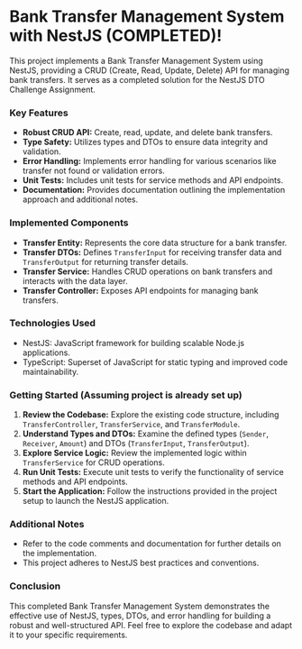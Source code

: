 
# Bank Transfer Management System with NestJS (COMPLETED)!

This project implements a Bank Transfer Management System using NestJS, providing a CRUD (Create, Read, Update, Delete) API for managing bank transfers. It serves as a completed solution for the NestJS DTO Challenge Assignment.

### Key Features

-   **Robust CRUD API:**  Create, read, update, and delete bank transfers.
-   **Type Safety:**  Utilizes types and DTOs to ensure data integrity and validation.
-   **Error Handling:**  Implements error handling for various scenarios like transfer not found or validation errors.
-   **Unit Tests:**  Includes unit tests for service methods and API endpoints.
-   **Documentation:**  Provides documentation outlining the implementation approach and additional notes.

### Implemented Components

-   **Transfer Entity:**  Represents the core data structure for a bank transfer.
-   **Transfer DTOs:**  Defines  `TransferInput`  for receiving transfer data and  `TransferOutput`  for returning transfer details.
-   **Transfer Service:**  Handles CRUD operations on bank transfers and interacts with the data layer.
-   **Transfer Controller:**  Exposes API endpoints for managing bank transfers.

### Technologies Used

-   NestJS: JavaScript framework for building scalable Node.js applications.
-   TypeScript: Superset of JavaScript for static typing and improved code maintainability.

### Getting Started (Assuming project is already set up)

1.  **Review the Codebase:**  Explore the existing code structure, including  `TransferController`,  `TransferService`, and  `TransferModule`.
2.  **Understand Types and DTOs:**  Examine the defined types (`Sender`,  `Receiver`,  `Amount`) and DTOs (`TransferInput`,  `TransferOutput`).
3.  **Explore Service Logic:**  Review the implemented logic within  `TransferService`  for CRUD operations.
4.  **Run Unit Tests:**  Execute unit tests to verify the functionality of service methods and API endpoints.
5.  **Start the Application:**  Follow the instructions provided in the project setup to launch the NestJS application.

### Additional Notes

-   Refer to the code comments and documentation for further details on the implementation.
-   This project adheres to NestJS best practices and conventions.

### Conclusion

This completed Bank Transfer Management System demonstrates the effective use of NestJS, types, DTOs, and error handling for building a robust and well-structured API. Feel free to explore the codebase and adapt it to your specific requirements.
